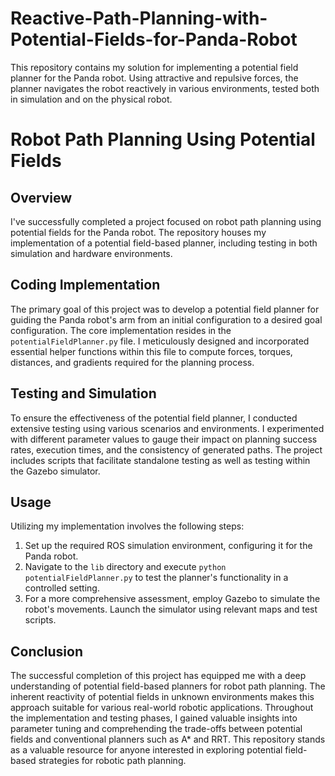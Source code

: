 # Reactive-Path-Planning-with-Potential-Fields-for-Panda-Robot
This repository contains my solution for implementing a potential field planner for the Panda robot. Using attractive and repulsive forces, the planner navigates the robot reactively in various environments, tested both in simulation and on the physical robot.


# Robot Path Planning Using Potential Fields

## Overview

I've successfully completed a project focused on robot path planning using potential fields for the Panda robot. The repository houses my implementation of a potential field-based planner, including testing in both simulation and hardware environments.

## Coding Implementation

The primary goal of this project was to develop a potential field planner for guiding the Panda robot's arm from an initial configuration to a desired goal configuration. The core implementation resides in the `potentialFieldPlanner.py` file. I meticulously designed and incorporated essential helper functions within this file to compute forces, torques, distances, and gradients required for the planning process.

## Testing and Simulation

To ensure the effectiveness of the potential field planner, I conducted extensive testing using various scenarios and environments. I experimented with different parameter values to gauge their impact on planning success rates, execution times, and the consistency of generated paths. The project includes scripts that facilitate standalone testing as well as testing within the Gazebo simulator.

## Usage

Utilizing my implementation involves the following steps:

1. Set up the required ROS simulation environment, configuring it for the Panda robot.
2. Navigate to the `lib` directory and execute `python potentialFieldPlanner.py` to test the planner's functionality in a controlled setting.
3. For a more comprehensive assessment, employ Gazebo to simulate the robot's movements. Launch the simulator using relevant maps and test scripts.

## Conclusion

The successful completion of this project has equipped me with a deep understanding of potential field-based planners for robot path planning. The inherent reactivity of potential fields in unknown environments makes this approach suitable for various real-world robotic applications. Throughout the implementation and testing phases, I gained valuable insights into parameter tuning and comprehending the trade-offs between potential fields and conventional planners such as A* and RRT. This repository stands as a valuable resource for anyone interested in exploring potential field-based strategies for robotic path planning.
